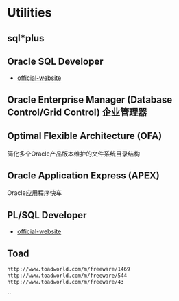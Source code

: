 # Utilities

## sql*plus

## Oracle SQL Developer

- [official-website](http://www.oracle.com/technetwork/developer-tools/sql-developer/overview/index.html)


## Oracle Enterprise Manager (Database Control/Grid Control) 企业管理器

## Optimal Flexible Architecture (OFA)

简化多个Oracle产品版本维护的文件系统目录结构

## Oracle Application Express (APEX)

Oracle应用程序快车

## PL/SQL Developer

- [official-website](https://www.allroundautomations.com/plsqldev.html)

## Toad

```html
http://www.toadworld.com/m/freeware/1469
http://www.toadworld.com/m/freeware/544
http://www.toadworld.com/m/freeware/43
```

``